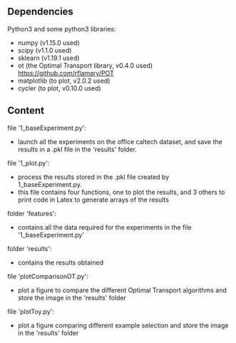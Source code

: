 ## Dependencies
Python3 and some python3 libraries:
 - numpy (v1.15.0 used)
 - scipy (v1.1.0 used)
 - sklearn (v1.19.1 used)
 - ot (the Optimal Transport library, v0.4.0 used) https://github.com/rflamary/POT
 - matplotlib (to plot, v2.0.2 used)
 - cycler (to plot, v0.10.0 used)


## Content
file '1_baseExperiment.py':
 - launch all the experiments on the office caltech dataset, and save the results in a .pkl file in the 'results' folder.

file '1_plot.py':
 - process the results stored in the .pkl file created by 1_baseExperiment.py.
 - this file contains four functions, one to plot the results, and 3 others to print code in Latex to generate arrays of the results

folder 'features':
 - contains all the data required for the experiments in the file '1_baseExperiment.py'

folder 'results':
 - contains the results obtained

file 'plotComparisonOT.py':
 - plot a figure to compare the different Optimal Transport algorithms and store the image in the 'results' folder

file 'plotToy.py':
 - plot a figure comparing different example selection and store the image in the 'results' folder
